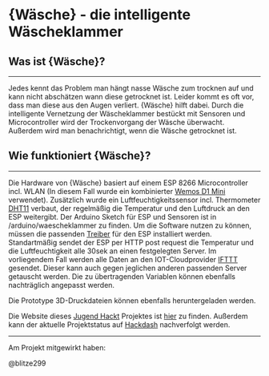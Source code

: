 # {Wäsche} - die intelligente Wäscheklammer


Was ist {Wäsche}?
-----
-----
Jedes kennt das Problem man hängt nasse Wäsche zum trocknen auf und kann nicht abschätzen wann diese getrocknet ist. Leider kommt es oft vor, dass man diese aus den Augen verliert. {Wäsche} hilft dabei. Durch die intelligente Vernetzung der Wäscheklammer bestückt mit Sensoren und Microcontroller wird der Trockenvorgang der Wäsche überwacht. Außerdem wird man benachrichtigt, wenn die Wäsche getrocknet ist.

Wie funktioniert {Wäsche}?
---
---
Die Hardware von {Wäsche} basiert auf einem ESP 8266 Microcontroller incl. WLAN (In diesem Fall wurde ein kombinierter [Wemos D1 Mini](https://wiki.wemos.cc/products:d1:d1_mini "Wemos D1 Mini") verwendet).
Zusätzlich wurde ein Luftfeuchtigkeitssensor incl. Thermometer  [DHT11](https://funduino.de/anleitung-dht11-dht22 "DHT 11") verbaut, der regelmäßig die Temperatur und den Luftdruck an den ESP weitergibt.
Der Arduino Sketch für ESP und Sensoren ist in /arduino/waescheklammer zu finden.
Um die Software nutzen zu können, müssen die passenden [Treiber](https://wiki.wemos.cc/products:d1:d1_mini "Treiber") für den ESP installiert werden.
Standartmäßig sendet der ESP per HTTP post request die Temperatur und die Luftfeuchtigkeit alle 30sek an einen festgelegten Server. Im vorliegendem Fall werden alle Daten an den IOT-Cloudprovider [IFTTT](https://ifttt.com/ "ifttt") gesendet. Dieser kann auch gegen jeglichen anderen passenden Server getauscht werden. Die zu übertragenden Variablen können ebenfalls nachträglich angepasst werden.

Die Prototype 3D-Druckdateien können ebenfalls heruntergeladen werden.

Die Website dieses [Jugend Hackt](https://github.com/Jugendhackt "jh") Projektes ist [hier](https://github.com/Jugendhackt/waescheklammer-web "hier") zu finden.
Außerdem kann der aktuelle Projektstatus auf [Hackdash](https://hackdash.org/projects/5a19365b87d0970a0e0a4066 "hackdash") nachverfolgt werden.

----
Am Projekt mitgewirkt haben:


@blitze299
